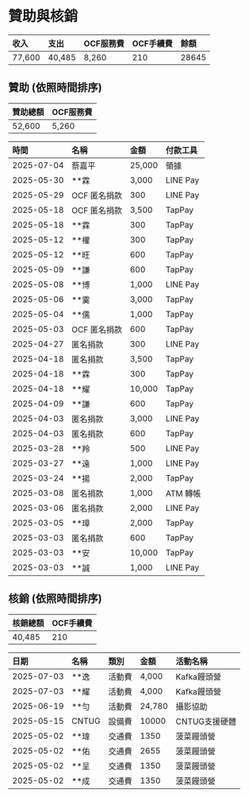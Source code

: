 # 贊助與核銷

| 收入 | 支出 | OCF服務費 | OCF手續費 | 餘額 |
| :--------- | :--------- | :--------- | :--------- | :--------- |
| 77,600 | 40,485 | 8,260 | 210 | 28645 |

## 贊助 (依照時間排序)

| 贊助總額 | OCF服務費 |
| :--------- | :--------- |
| 52,600 | 5,260 |

| 時間 | 名稱 | 金額 | 付款工具 |
| :--------- | :--------- | :--------- | :--------- |
| 2025-07-04 | 蔡嘉平 | 25,000 | 領據 |
| 2025-05-30 | **霖 | 3,000 | LINE Pay |
| 2025-05-29 | OCF 匿名捐款 | 300 | LINE Pay |
| 2025-05-18 | OCF 匿名捐款 | 3,500 | TapPay |
| 2025-05-18 | **霖 | 300 | TapPay |
| 2025-05-12 | **權 | 300 | TapPay |
| 2025-05-12 | **旺 | 600 | TapPay |
| 2025-05-09 | **謙 | 600 | TapPay |
| 2025-05-08 | **博 | 1,000 | LINE Pay |
| 2025-05-06 | **霙 | 3,000 | TapPay |
| 2025-05-04 | **儒 | 1,000 | TapPay |
| 2025-05-03 | OCF 匿名捐款 | 600 | TapPay |
| 2025-04-27 | 匿名捐款 | 300 | LINE Pay |
| 2025-04-18 | 匿名捐款 | 3,500 | TapPay |
| 2025-04-18 | **霖 | 300 | TapPay |
| 2025-04-18 | **耀 | 10,000 | TapPay |
| 2025-04-09 | **謙 | 600 | TapPay |
| 2025-04-03 | 匿名捐款 | 3,000 | LINE Pay |
| 2025-04-03 | 匿名捐款 | 600 | TapPay |
| 2025-03-28 | **羚 | 500 | LINE Pay |
| 2025-03-27 | **遠 | 1,000 | LINE Pay |
| 2025-03-24 | **揚 | 2,000 | TapPay |
| 2025-03-08 | 匿名捐款 | 1,000 | ATM 轉帳 |
| 2025-03-06 | 匿名捐款 | 2,000 | LINE Pay |
| 2025-03-05 | **璋 | 2,000 | TapPay |
| 2025-03-03 | 匿名捐款 | 600 | TapPay |
| 2025-03-03 | **安 | 10,000 | TapPay |
| 2025-03-03 | **誠 | 1,000 | LINE Pay |

## 核銷 (依照時間排序)

| 核銷總額 | OCF手續費 |
| :--------- | :--------- |
| 40,485 | 210 |

| 日期 | 名稱 | 類別 | 金額 | 活動名稱 |
| :--------- | :--------- | :--------- | :--------- | :--------- |
| 2025-07-03 | **逸 | 活動費 | 4,000 | Kafka饅頭營 |
| 2025-07-03 | **耀 | 活動費 | 4,000 | Kafka饅頭營 |
| 2025-06-19 | **勻 | 活動費 | 24,780 | 攝影協助 |
| 2025-05-15 | CNTUG | 設備費 | 10000 | CNTUG支援硬體 |
| 2025-05-02 | **瑋 | 交通費 | 1350 | 菠菜饅頭營 |
| 2025-05-02 | **佑 | 交通費 | 2655 | 菠菜饅頭營 |
| 2025-05-02 | **呈 | 交通費 | 1350 | 菠菜饅頭營 |
| 2025-05-02 | **成 | 交通費 | 1350 | 菠菜饅頭營 |
